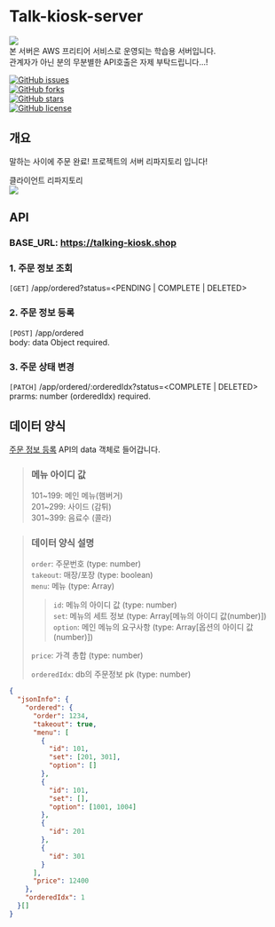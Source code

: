 # Talk-kiosk-server

<img src="https://img.shields.io/badge/%E2%80%BB-%EC%A3%BC%EC%9D%98%EC%82%AC%ED%95%AD-yellow" />\
본 서버은 AWS 프리티어 서비스로 운영되는 학습용 서버입니다.\
관계자가 아닌 분의 무분별한 API호출은 자제 부탁드립니다...!

<a href="https://github.com/Fantastic5-Team/talk-kiosk-server/issues"><img alt="GitHub issues" src="https://img.shields.io/github/issues/Fantastic5-Team/talk-kiosk-server"></a>\
<a href="https://github.com/Fantastic5-Team/talk-kiosk-server/network"><img alt="GitHub forks" src="https://img.shields.io/github/forks/Fantastic5-Team/talk-kiosk-server"></a>\
<a href="https://github.com/Fantastic5-Team/talk-kiosk-server/stargazers"><img alt="GitHub stars" src="https://img.shields.io/github/stars/Fantastic5-Team/talk-kiosk-server?color=yellow"></a>\
<a href="https://github.com/Fantastic5-Team/talk-kiosk-server"><img alt="GitHub license" src="https://img.shields.io/github/license/Fantastic5-Team/talk-kiosk-server"></a>

## 개요
말하는 사이에 주문 완료! 프로젝트의 서버 리파지토리 입니다!

클라이언트 리파지토리\
<a href="https://github.com/Fantastic5-Team/talk-kiosk-client" target="_blank">
  <img src="https://img.shields.io/badge/GitHub-talk--kiosk--client-brightgreen?style=for-the-badge&logo=github" />
</a>

## API
### BASE_URL: https://talking-kiosk.shop

### 1. 주문 정보 조회
  `[GET]` /app/ordered?status=<PENDING | COMPLETE | DELETED>
  
### 2. 주문 정보 등록
  `[POST]` /app/ordered\
  body: data Object required.
  
### 3. 주문 상태 변경
  `[PATCH]` /app/ordered/:orderedIdx?status=<COMPLETE | DELETED>\
  prarms: number (orderedIdx) required.

## 데이터 양식
[주문 정보 등록](#2-주문-정보-등록) API의 data 객체로 들어갑니다.

> ### 메뉴 아이디 값
> 101\~199: 메인 메뉴(햄버거)\
> 201\~299: 사이드 (감튀)\
> 301\~399: 음료수 (콜라)

> ### 데이터 양식 설명
> `order`: 주문번호 (type: number)\
> `takeout`: 매장/포장 (type: boolean)\
> `menu`: 메뉴 (type: Array)
>> `id`: 메뉴의 아이디 값 (type: number)\
>> `set`: 메뉴의 세트 정보 (type: Array[메뉴의 아이디 값(number)])\
>> `option`: 메인 메뉴의 요구사항 (type: Array[옵션의 아이디 값(number)])
>
> `price`: 가격 총합 (type: number)
>
> `orderedIdx`: db의 주문정보 pk (type: number)

```json
{
  "jsonInfo": {
    "ordered": {
      "order": 1234,
      "takeout": true,
      "menu": [
        {
          "id": 101,
          "set": [201, 301],
          "option": []
        },
        {
          "id": 101,
          "set": [],
          "option": [1001, 1004]
        },
        {
          "id": 201
        },
        {
          "id": 301
        }
      ],
      "price": 12400
    },
    "orderedIdx": 1
  }[]
}
```
